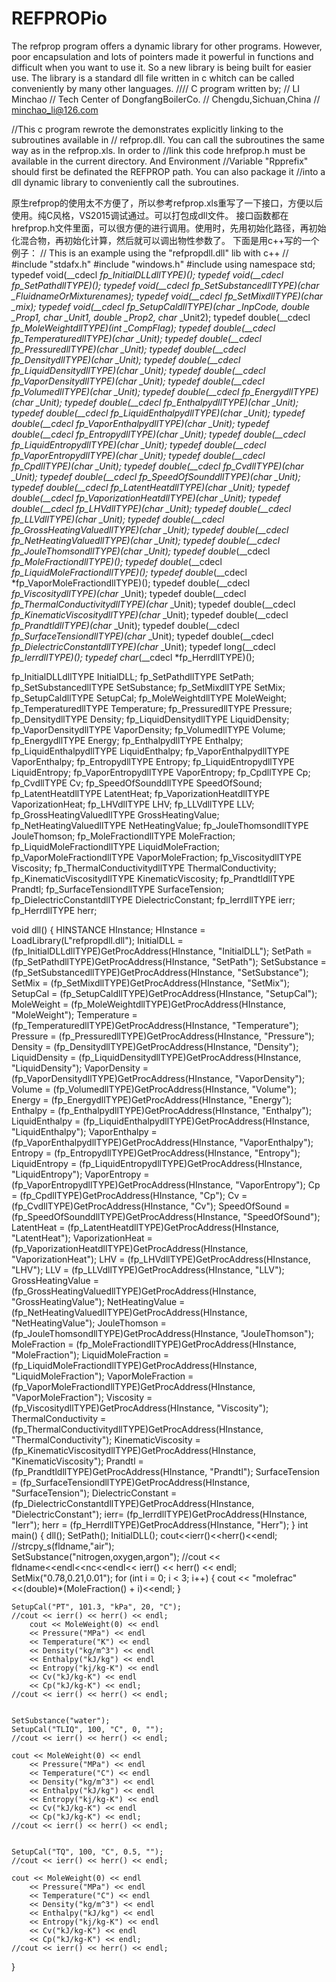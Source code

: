 # REFPROPio
The refprop program offers a dynamic library for other programs. However, poor encapsulation and lots of pointers made it powerful in functions and difficult when you want to use it. So a new library is being built for easier use. The library is a standard dll  file written in c whitch can be called conveniently by many other languages.
//// C program written by;
// LI Minchao
// Tech Center of DongfangBoilerCo.
// Chengdu,Sichuan,China
// minchao_li@126.com

//This c program rewrote the demonstrates explicitly linking to the subroutines available in
// refprop.dll. You can call the subroutines the same way as in the refprop.xls. In order to
//link this code hrefprop.h  must be available in the current directory. And Environment
//Variable "Rpprefix" should first be definated the REFPROP path. You can also package it 
//into a dll dynamic library to conveniently call the subroutines.

原生refprop的使用太不方便了，所以参考refprop.xls重写了一下接口，方便以后使用。纯C风格，VS2015调试通过。可以打包成dll文件。
接口函数都在hrefprop.h文件里面，可以很方便的进行调用。使用时，先用初始化路径，再初始化混合物，再初始化计算，然后就可以调出物性参数了。
下面是用c++写的一个例子：
// This is an example using the "refpropdll.dll" lib with c++
//
#include "stdafx.h"
#include "windows.h"
#include <iostream>
using namespace std;
typedef void(__cdecl *fp_InitialDLLdllTYPE)();
typedef void(__cdecl *fp_SetPathdllTYPE)();
typedef void(__cdecl *fp_SetSubstancedllTYPE)(char* _FluidnameOrMixturenames);
typedef void(__cdecl *fp_SetMixdllTYPE)(char* _mix);
typedef void(__cdecl *fp_SetupCaldllTYPE)(char* _InpCode, double _Prop1, char* _Unit1, double _Prop2, char* _Unit2);
typedef double(__cdecl *fp_MoleWeightdllTYPE)(int _CompFlag);
typedef double(__cdecl *fp_TemperaturedllTYPE)(char* _Unit);
typedef double(__cdecl *fp_PressuredllTYPE)(char* _Unit);
typedef double(__cdecl *fp_DensitydllTYPE)(char* _Unit);
typedef double(__cdecl *fp_LiquidDensitydllTYPE)(char* _Unit);
typedef double(__cdecl *fp_VaporDensitydllTYPE)(char* _Unit);
typedef double(__cdecl *fp_VolumedllTYPE)(char* _Unit);
typedef double(__cdecl *fp_EnergydllTYPE)(char* _Unit);
typedef double(__cdecl *fp_EnthalpydllTYPE)(char* _Unit);
typedef double(__cdecl *fp_LiquidEnthalpydllTYPE)(char* _Unit);
typedef double(__cdecl *fp_VaporEnthalpydllTYPE)(char* _Unit);
typedef double(__cdecl *fp_EntropydllTYPE)(char* _Unit);
typedef double(__cdecl *fp_LiquidEntropydllTYPE)(char* _Unit);
typedef double(__cdecl *fp_VaporEntropydllTYPE)(char* _Unit);
typedef double(__cdecl *fp_CpdllTYPE)(char* _Unit);
typedef double(__cdecl *fp_CvdllTYPE)(char* _Unit);
typedef double(__cdecl *fp_SpeedOfSounddllTYPE)(char* _Unit);
typedef double(__cdecl *fp_LatentHeatdllTYPE)(char* _Unit);
typedef double(__cdecl *fp_VaporizationHeatdllTYPE)(char* _Unit);
typedef double(__cdecl *fp_LHVdllTYPE)(char* _Unit);
typedef double(__cdecl *fp_LLVdllTYPE)(char* _Unit);
typedef double(__cdecl *fp_GrossHeatingValuedllTYPE)(char* _Unit);
typedef double(__cdecl *fp_NetHeatingValuedllTYPE)(char* _Unit);
typedef double(__cdecl *fp_JouleThomsondllTYPE)(char* _Unit);
typedef double*(__cdecl *fp_MoleFractiondllTYPE)();
typedef double*(__cdecl *fp_LiquidMoleFractiondllTYPE)();
typedef double*(__cdecl *fp_VaporMoleFractiondllTYPE)();
typedef double(__cdecl *fp_ViscositydllTYPE)(char* _Unit);
typedef double(__cdecl *fp_ThermalConductivitydllTYPE)(char* _Unit);
typedef double(__cdecl *fp_KinematicViscositydllTYPE)(char* _Unit);
typedef double(__cdecl *fp_PrandtldllTYPE)(char* _Unit);
typedef double(__cdecl *fp_SurfaceTensiondllTYPE)(char* _Unit);
typedef double(__cdecl *fp_DielectricConstantdllTYPE)(char* _Unit);
typedef long(__cdecl *fp_IerrdllTYPE)();
typedef char*(__cdecl *fp_HerrdllTYPE)();


fp_InitialDLLdllTYPE InitialDLL;
fp_SetPathdllTYPE SetPath;
fp_SetSubstancedllTYPE SetSubstance;
fp_SetMixdllTYPE SetMix;
fp_SetupCaldllTYPE SetupCal;
fp_MoleWeightdllTYPE MoleWeight;
fp_TemperaturedllTYPE Temperature;
fp_PressuredllTYPE Pressure;
fp_DensitydllTYPE Density;
fp_LiquidDensitydllTYPE LiquidDensity;
fp_VaporDensitydllTYPE VaporDensity;
fp_VolumedllTYPE Volume;
fp_EnergydllTYPE Energy;
fp_EnthalpydllTYPE Enthalpy;
fp_LiquidEnthalpydllTYPE LiquidEnthalpy;
fp_VaporEnthalpydllTYPE VaporEnthalpy;
fp_EntropydllTYPE Entropy;
fp_LiquidEntropydllTYPE LiquidEntropy;
fp_VaporEntropydllTYPE VaporEntropy;
fp_CpdllTYPE Cp;
fp_CvdllTYPE Cv;
fp_SpeedOfSounddllTYPE SpeedOfSound;
fp_LatentHeatdllTYPE LatentHeat;
fp_VaporizationHeatdllTYPE VaporizationHeat;
fp_LHVdllTYPE LHV;
fp_LLVdllTYPE LLV;
fp_GrossHeatingValuedllTYPE GrossHeatingValue;
fp_NetHeatingValuedllTYPE NetHeatingValue;
fp_JouleThomsondllTYPE JouleThomson;
fp_MoleFractiondllTYPE MoleFraction;
fp_LiquidMoleFractiondllTYPE LiquidMoleFraction;
fp_VaporMoleFractiondllTYPE VaporMoleFraction;
fp_ViscositydllTYPE Viscosity;
fp_ThermalConductivitydllTYPE ThermalConductivity;
fp_KinematicViscositydllTYPE KinematicViscosity;
fp_PrandtldllTYPE Prandtl;
fp_SurfaceTensiondllTYPE SurfaceTension;
fp_DielectricConstantdllTYPE DielectricConstant;
fp_IerrdllTYPE ierr;
fp_HerrdllTYPE herr;

void dll()
{
	HINSTANCE HInstance;
	HInstance = LoadLibrary(L"refpropdll.dll");
	InitialDLL = (fp_InitialDLLdllTYPE)GetProcAddress(HInstance, "InitialDLL");
	SetPath = (fp_SetPathdllTYPE)GetProcAddress(HInstance, "SetPath");
	SetSubstance = (fp_SetSubstancedllTYPE)GetProcAddress(HInstance, "SetSubstance");
	SetMix = (fp_SetMixdllTYPE)GetProcAddress(HInstance, "SetMix");
	SetupCal = (fp_SetupCaldllTYPE)GetProcAddress(HInstance, "SetupCal");
	MoleWeight = (fp_MoleWeightdllTYPE)GetProcAddress(HInstance, "MoleWeight");
	Temperature = (fp_TemperaturedllTYPE)GetProcAddress(HInstance, "Temperature");
	Pressure = (fp_PressuredllTYPE)GetProcAddress(HInstance, "Pressure");
	Density = (fp_DensitydllTYPE)GetProcAddress(HInstance, "Density");
	LiquidDensity = (fp_LiquidDensitydllTYPE)GetProcAddress(HInstance, "LiquidDensity");
	VaporDensity = (fp_VaporDensitydllTYPE)GetProcAddress(HInstance, "VaporDensity");
	Volume = (fp_VolumedllTYPE)GetProcAddress(HInstance, "Volume");
	Energy = (fp_EnergydllTYPE)GetProcAddress(HInstance, "Energy");
	Enthalpy = (fp_EnthalpydllTYPE)GetProcAddress(HInstance, "Enthalpy");
	LiquidEnthalpy = (fp_LiquidEnthalpydllTYPE)GetProcAddress(HInstance, "LiquidEnthalpy");
	VaporEnthalpy = (fp_VaporEnthalpydllTYPE)GetProcAddress(HInstance, "VaporEnthalpy");
	Entropy = (fp_EntropydllTYPE)GetProcAddress(HInstance, "Entropy");
	LiquidEntropy = (fp_LiquidEntropydllTYPE)GetProcAddress(HInstance, "LiquidEntropy");
	VaporEntropy = (fp_VaporEntropydllTYPE)GetProcAddress(HInstance, "VaporEntropy");
	Cp = (fp_CpdllTYPE)GetProcAddress(HInstance, "Cp");
	Cv = (fp_CvdllTYPE)GetProcAddress(HInstance, "Cv");
	SpeedOfSound = (fp_SpeedOfSounddllTYPE)GetProcAddress(HInstance, "SpeedOfSound");
	LatentHeat = (fp_LatentHeatdllTYPE)GetProcAddress(HInstance, "LatentHeat");
	VaporizationHeat = (fp_VaporizationHeatdllTYPE)GetProcAddress(HInstance, "VaporizationHeat");
	LHV = (fp_LHVdllTYPE)GetProcAddress(HInstance, "LHV");
	LLV = (fp_LLVdllTYPE)GetProcAddress(HInstance, "LLV");
	GrossHeatingValue = (fp_GrossHeatingValuedllTYPE)GetProcAddress(HInstance, "GrossHeatingValue");
	NetHeatingValue = (fp_NetHeatingValuedllTYPE)GetProcAddress(HInstance, "NetHeatingValue");
	JouleThomson = (fp_JouleThomsondllTYPE)GetProcAddress(HInstance, "JouleThomson");
	MoleFraction = (fp_MoleFractiondllTYPE)GetProcAddress(HInstance, "MoleFraction");
	LiquidMoleFraction = (fp_LiquidMoleFractiondllTYPE)GetProcAddress(HInstance, "LiquidMoleFraction");
	VaporMoleFraction = (fp_VaporMoleFractiondllTYPE)GetProcAddress(HInstance, "VaporMoleFraction");
	Viscosity = (fp_ViscositydllTYPE)GetProcAddress(HInstance, "Viscosity");
	ThermalConductivity = (fp_ThermalConductivitydllTYPE)GetProcAddress(HInstance, "ThermalConductivity");
	KinematicViscosity = (fp_KinematicViscositydllTYPE)GetProcAddress(HInstance, "KinematicViscosity");
	Prandtl = (fp_PrandtldllTYPE)GetProcAddress(HInstance, "Prandtl");
	SurfaceTension = (fp_SurfaceTensiondllTYPE)GetProcAddress(HInstance, "SurfaceTension");
	DielectricConstant = (fp_DielectricConstantdllTYPE)GetProcAddress(HInstance, "DielectricConstant");
	ierr= (fp_IerrdllTYPE)GetProcAddress(HInstance, "Ierr");
	herr = (fp_HerrdllTYPE)GetProcAddress(HInstance, "Herr");
}
int main()
{
	dll();
	SetPath();
	InitialDLL();
	cout<<ierr()<<herr()<<endl;
	//strcpy_s(fldname,"air");	
	SetSubstance("nitrogen,oxygen,argon");
	//cout << fldname<<endl<<nc<<endl<< ierr() << herr() << endl;
	SetMix("0.78,0.21,0.01");
	for (int i = 0; i < 3; i++)
	{
		cout << "molefrac"<<(double)*(MoleFraction() + i)<<endl;
	}

	SetupCal("PT", 101.3, "kPa", 20, "C");
	//cout << ierr() << herr() << endl;
		cout << MoleWeight(0) << endl
		<< Pressure("MPa") << endl
		<< Temperature("K") << endl
		<< Density("kg/m^3") << endl
		<< Enthalpy("kJ/kg") << endl
		<< Entropy("kj/kg-K") << endl
		<< Cv("kJ/kg-K") << endl
		<< Cp("kJ/kg-K") << endl;
	//cout << ierr() << herr() << endl;


	SetSubstance("water");
	SetupCal("TLIQ", 100, "C", 0, "");
	//cout << ierr() << herr() << endl;

	cout << MoleWeight(0) << endl
		<< Pressure("MPa") << endl
		<< Temperature("C") << endl
		<< Density("kg/m^3") << endl
		<< Enthalpy("kJ/kg") << endl
		<< Entropy("kj/kg-K") << endl
		<< Cv("kJ/kg-K") << endl
		<< Cp("kJ/kg-K") << endl;
	//cout << ierr() << herr() << endl;


	SetupCal("TQ", 100, "C", 0.5, "");
	//cout << ierr() << herr() << endl;

	cout << MoleWeight(0) << endl
		<< Pressure("MPa") << endl
		<< Temperature("C") << endl
		<< Density("kg/m^3") << endl
		<< Enthalpy("kJ/kg") << endl
		<< Entropy("kj/kg-K") << endl
		<< Cv("kJ/kg-K") << endl
		<< Cp("kJ/kg-K") << endl;
	//cout << ierr() << herr() << endl;
}

